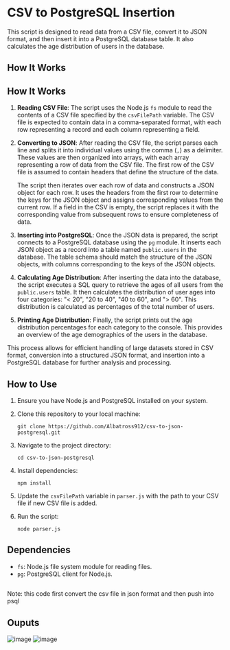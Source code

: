 # CSV to PostgreSQL Insertion

This script is designed to read data from a CSV file, convert it to JSON format, and then insert it into a PostgreSQL database table. It also calculates the age distribution of users in the database.

## How It Works

## How It Works

1. **Reading CSV File**: The script uses the Node.js `fs` module to read the contents of a CSV file specified by the `csvFilePath` variable. The CSV file is expected to contain data in a comma-separated format, with each row representing a record and each column representing a field.

2. **Converting to JSON**: After reading the CSV file, the script parses each line and splits it into individual values using the comma (`,`) as a delimiter. These values are then organized into arrays, with each array representing a row of data from the CSV file. The first row of the CSV file is assumed to contain headers that define the structure of the data.

    The script then iterates over each row of data and constructs a JSON object for each row. It uses the headers from the first row to determine the keys for the JSON object and assigns corresponding values from the current row. If a field in the CSV is empty, the script replaces it with the corresponding value from subsequent rows to ensure completeness of data.

3. **Inserting into PostgreSQL**: Once the JSON data is prepared, the script connects to a PostgreSQL database using the `pg` module. It inserts each JSON object as a record into a table named `public.users` in the database. The table schema should match the structure of the JSON objects, with columns corresponding to the keys of the JSON objects.

4. **Calculating Age Distribution**: After inserting the data into the database, the script executes a SQL query to retrieve the ages of all users from the `public.users` table. It then calculates the distribution of user ages into four categories: "< 20", "20 to 40", "40 to 60", and "> 60". This distribution is calculated as percentages of the total number of users.

5. **Printing Age Distribution**: Finally, the script prints out the age distribution percentages for each category to the console. This provides an overview of the age demographics of the users in the database.

This process allows for efficient handling of large datasets stored in CSV format, conversion into a structured JSON format, and insertion into a PostgreSQL database for further analysis and processing.

## How to Use

1. Ensure you have Node.js and PostgreSQL installed on your system.

2. Clone this repository to your local machine:

    ```
    git clone https://github.com/Albatross912/csv-to-json-postgresql.git
    ```

3. Navigate to the project directory:

    ```
    cd csv-to-json-postgresql
    ```

4. Install dependencies:

    ```
    npm install
    ```

5. Update the `csvFilePath` variable in `parser.js` with the path to your CSV file if new CSV file is added.

6. Run the script:

    ```
    node parser.js
    ```

## Dependencies

- `fs`: Node.js file system module for reading files.
- `pg`: PostgreSQL client for Node.js.

##
Note: this code first convert the csv file in json format and then push into psql


## Ouputs
![image](https://github.com/Albatross912/KelpProblem/assets/80098578/80a05a64-82ee-4a28-85ec-54eeccf5f9ff)
![image](https://github.com/Albatross912/KelpProblem/assets/80098578/04546128-47a9-41a1-8c68-e4b0cb67e143)
